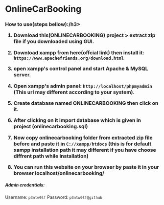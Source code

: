 # OnlineCarBooking

<h3>How to use(steps bellow):/h3>

1) Download this(ONLINECARBOOKING) project > extract zip file if you downloaded using GUI.

2) Download xampp from here(offcial link) then install it: ```https://www.apachefriends.org/download.html```

3) open xampp's control panel and start Apache & MySQL server.

4) Open xampp's admin panel: ```http://localhost/phpmyadmin``` (This url may different according to your system).

5) Create database named ONLINECARBOOKING then click on it.

6) After clicking on it import database which is given in project (onlinecarbooking.sql)

7) Now copy onlinecarbooking folder from extracted zip file before and paste it in ```C://xampp/htdocs``` (this is for default xampp installation path it may different if you have choose diffrent path while installation)

8) You can run this website on your browser by paste it in your browser localhost/onlinecarbooking/

<h5>Admin credentials:</h5>

Username: ```p3ntw0lf```
Password: ```p3ntw0lf@github```

